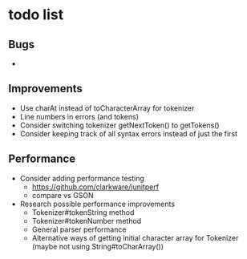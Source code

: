 # todo list

## Bugs

*

## Improvements

* Use charAt instead of toCharacterArray for tokenizer
* Line numbers in errors (and tokens)
* Consider switching tokenizer getNextToken() to getTokens()
* Consider keeping track of all syntax errors instead of just the first

## Performance

* Consider adding performance testing
    * https://github.com/clarkware/junitperf
    * compare vs GSON
* Research possible performance improvements
    * Tokenizer#tokenString method
    * Tokenizer#tokenNumber method
    * General parser performance
    * Alternative ways of getting initial character array for Tokenizer (maybe not using String#toCharArray())
